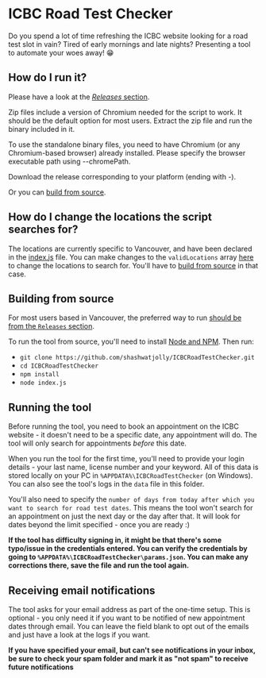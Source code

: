 # ICBC Road Test Checker

Do you spend a lot of time refreshing the ICBC website looking for a road test slot in vain? Tired of early mornings and late nights? Presenting a tool to automate your woes away! 😁

## How do I run it?

Please have a look at the [*Releases* section](https://github.com/shashwatjolly/ICBCRoadTestChecker/releases/).

Zip files include a version of Chromium needed for the script to work. It should be the default option for most users. Extract the zip file and run the binary included in it.

To use the standalone binary files, you need to have Chromium (or any Chromium-based browser) already installed. Please specify the browser executable path using --chromePath.

Download the release corresponding to your platform (ending with -).

Or you can [build from source](#building-from-source).

## How do I change the locations the script searches for?

The locations are currently specific to Vancouver, and have been declared in the [index.js](https://github.com/shashwatjolly/ICBCRoadTestChecker/blob/main/index.js) file. You can make changes to the `validLocations` array [here](https://github.com/shashwatjolly/ICBCRoadTestChecker/blob/8bc57dbaad870136a0ed5c03a7b5d259cf9ea38c/index.js#L221) to change the locations to search for. You'll have to [build from source](#building-from-source) in that case.

## Building from source

For most users based in Vancouver, the preferred way to run [should be from the `Releases` section](#how-do-i-run-it).

To run the tool from source, you'll need to install [Node and NPM](https://nodejs.org/en/download/). Then run:
- `git clone https://github.com/shashwatjolly/ICBCRoadTestChecker.git`
- `cd ICBCRoadTestChecker`
- `npm install`
- `node index.js`

## Running the tool

Before running the tool, you need to book an appointment on the ICBC website - it doesn't need to be a specific date, any appointment will do. The tool will only search for appointments *before* this date.

When you run the tool for the first time, you'll need to provide your login details - your last name, license number and your keyword. All of this data is stored locally on your PC in `%APPDATA%\ICBCRoadTestChecker` (on Windows). You can also see the tool's logs in the `data` file in this folder.

You'll also need to specify the `number of days from today after which you want to search for road test dates`. This means the tool won't search for an appointment on just the next day or the day after that. It will look for dates beyond the limit specified - once you are ready :)

**If the tool has difficulty signing in, it might be that there's some typo/issue in the credentials entered. You can verify the credentials by going to `%APPDATA%\ICBCRoadTestChecker\params.json`. You can make any corrections there, save the file and run the tool again.**

## Receiving email notifications

The tool asks for your email address as part of the one-time setup. This is optional - you only need it if you want to be notified of new appointment dates through email. You can leave the field blank to opt out of the emails and just have a look at the logs if you want.

**If you have specified your email, but can't see notifications in your inbox, be sure to check your spam folder and mark it as "not spam" to receive future notifications**


